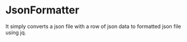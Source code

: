 # JsonFormatter
It simply converts a json file with a row of json data to formatted json file using jq.
